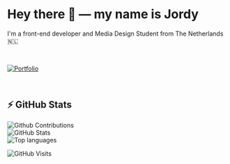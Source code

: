# Hey there 👋 — my name is Jordy

I'm a front-end developer and Media Design Student from The Netherlands 🇳🇱

<br>

[![Portfolio](https://jordyarntz.com/cdn/readme-portfolio.jpg)](https://jordyarntz.com)

<br>

## ⚡ GitHub Stats

![Github Contributions](https://github-readme-streak-stats.herokuapp.com/?user=jarntz&theme=dark&hide_border=true)  
![GitHub Stats](https://github-readme-stats.vercel.app/api?username=jarntz&show_icons=true&theme=dark&include_all_commits=true&count_private=true&border_radius=10&hide_border=true)  
![Top languages](https://github-readme-stats.vercel.app/api/top-langs?username=jarntz&show_icons=true&layout=compact&theme=dark&border_radius=10&hide_border=true)

![GitHub Visits](http://estruyf-github.azurewebsites.net/api/VisitorHit?user=jarntz&repo=jarntz)
